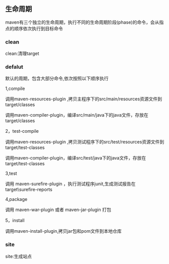 ## 

## 生命周期

maven有三个独立的生命周期，执行不同的生命周期阶段(phase)的命令，会从指点的顺序依次执行到目标命令

### clean

clean:清理target

### defalut

默认的周期，包含大部分命令,依次按照以下顺序执行

1,compile   

调用maven-resources-plugin ,拷贝主程序下的src/main/resources资源文件到target/classes

调用maven-compiler-plugin，编译src/main/java下的java文件，存放在target/classes

2，test-compile

调用maven-resources-plugin ,拷贝测试程序下的src/test/resources资源文件到target/test-classes

调用maven-compiler-plugin，编译src/test/java下的java文件，存放在target/test-classes

3,test

调用 maven-surefire-plugin ，执行测试程序junit,生成测试报告在target\surefire-reports

4,package

调用 maven-war-plugin 或者  maven-jar-plugin 打包

5，install

调用maven-install-plugin,拷贝jar包和pom文件到本地仓库

### site

site:生成站点